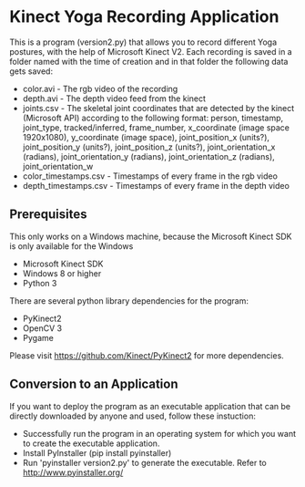 # Kinect Yoga Recording Application

This is a program (version2.py) that allows you to record different Yoga postures, with the help of Microsoft Kinect V2. Each recording is saved in a folder named with the time of creation and in that folder the following data gets saved:
* color.avi - The rgb video of the recording
* depth.avi - The depth video feed from the kinect
* joints.csv - The skeletal joint coordinates that are detected by the kinect (Microsoft API) according to the following format:
            person, timestamp, joint_type, tracked/inferred, frame_number, x_coordinate (image space 1920x1080), y_coordinate (image space), joint_position_x (units?), joint_position_y (units?), joint_position_z (units?), joint_orientation_x (radians), joint_orientation_y (radians), joint_orientation_z (radians), joint_orientation_w
* color_timestamps.csv - Timestamps of every frame in the rgb video
* depth_timestamps.csv - Timestamps of every frame in the depth video

## Prerequisites

This only works on a Windows machine, because the Microsoft Kinect SDK is only available for the Windows

* Microsoft Kinect SDK
* Windows 8 or higher
* Python 3

There are several python library dependencies for the program:

* PyKinect2
* OpenCV 3
* Pygame

Please visit https://github.com/Kinect/PyKinect2 for more dependencies.

## Conversion to an Application

If you want to deploy the program as an executable application that can be directly downloaded by anyone and used, follow these instuction:

* Successfully run the program in an operating system for which you want to create the executable application.
* Install PyInstaller (pip install pyinstaller)
* Run 'pyinstaller version2.py' to generate the executable. Refer to http://www.pyinstaller.org/

